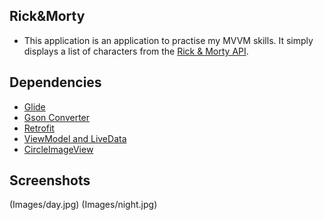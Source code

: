 ## Rick&Morty

- This application is an application to practise my MVVM skills. It simply displays a list of characters from the [Rick & Morty API](https://rickandmortyapi.com/documentation/).
## Dependencies
- [Glide](https://github.com/bumptech/glide)
- [Gson Converter](https://github.com/square/retrofit/tree/master/retrofit-converters/gson)
- [Retrofit](https://square.github.io/retrofit/)
- [ViewModel and LiveData](https://developer.android.com/jetpack/androidx/releases/lifecycle)
- [CircleImageView](https://github.com/hdodenhof/CircleImageView)

## Screenshots
(Images/day.jpg)
(Images/night.jpg)